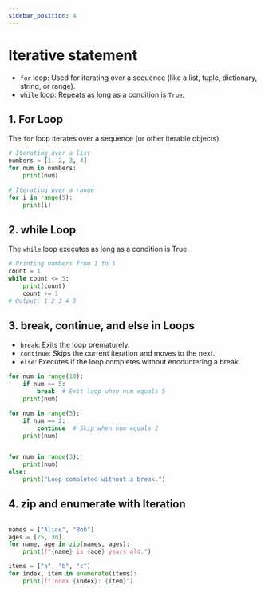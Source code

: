 ```yaml
---
sidebar_position: 4
---
```


# Iterative statement

- `for` loop: Used for iterating over a sequence (like a list, tuple, dictionary, string, or range).
- `while` loop: Repeats as long as a condition is `True`.

## 1. For Loop

The `for` loop iterates over a sequence (or other iterable objects).

```python
# Iterating over a list
numbers = [1, 2, 3, 4]
for num in numbers:
    print(num)

# Iterating over a range
for i in range(5):
    print(i)
```

## 2. while Loop

The `while` loop executes as long as a condition is True.

```python
# Printing numbers from 1 to 5
count = 1
while count <= 5:
    print(count)
    count += 1
# Output: 1 2 3 4 5
```

## 3. break, continue, and else in Loops

- `break`: Exits the loop prematurely.
- `continue`: Skips the current iteration and moves to the next.
- `else`: Executes if the loop completes without encountering a break.

```python
for num in range(10):
    if num == 5:
        break  # Exit loop when num equals 5
    print(num)

for num in range(5):
    if num == 2:
        continue  # Skip when num equals 2
    print(num)


for num in range(3):
    print(num)
else:
    print("Loop completed without a break.")

```

## 4. zip and enumerate with Iteration

```python

names = ["Alice", "Bob"]
ages = [25, 30]
for name, age in zip(names, ages):
    print(f"{name} is {age} years old.")

items = ["a", "b", "c"]
for index, item in enumerate(items):
    print(f"Index {index}: {item}")

```
